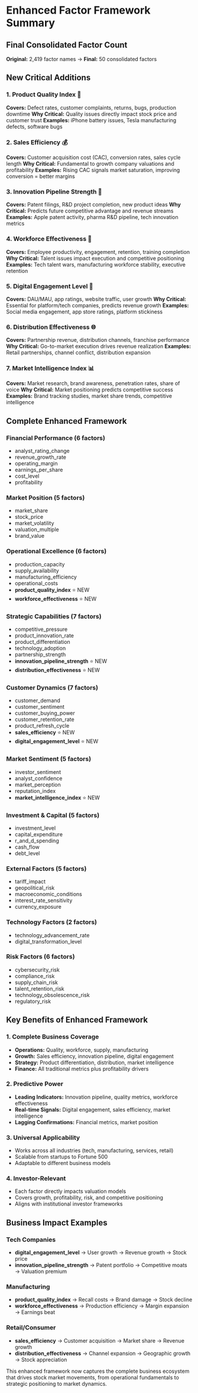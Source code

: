 # Enhanced Factor Framework Summary

## Final Consolidated Factor Count
**Original:** 2,419 factor names → **Final:** 50 consolidated factors

## New Critical Additions

### **1. Product Quality Index** 🎯
**Covers:** Defect rates, customer complaints, returns, bugs, production downtime
**Why Critical:** Quality issues directly impact stock price and customer trust
**Examples:** iPhone battery issues, Tesla manufacturing defects, software bugs

### **2. Sales Efficiency** 💰
**Covers:** Customer acquisition cost (CAC), conversion rates, sales cycle length
**Why Critical:** Fundamental to growth company valuations and profitability
**Examples:** Rising CAC signals market saturation, improving conversion = better margins

### **3. Innovation Pipeline Strength** 🚀
**Covers:** Patent filings, R&D project completion, new product ideas
**Why Critical:** Predicts future competitive advantage and revenue streams
**Examples:** Apple patent activity, pharma R&D pipeline, tech innovation metrics

### **4. Workforce Effectiveness** 👥
**Covers:** Employee productivity, engagement, retention, training completion
**Why Critical:** Talent issues impact execution and competitive positioning
**Examples:** Tech talent wars, manufacturing workforce stability, executive retention

### **5. Digital Engagement Level** 📱
**Covers:** DAU/MAU, app ratings, website traffic, user growth
**Why Critical:** Essential for platform/tech companies, predicts revenue growth
**Examples:** Social media engagement, app store ratings, platform stickiness

### **6. Distribution Effectiveness** 🌐
**Covers:** Partnership revenue, distribution channels, franchise performance
**Why Critical:** Go-to-market execution drives revenue realization
**Examples:** Retail partnerships, channel conflict, distribution expansion

### **7. Market Intelligence Index** 📊
**Covers:** Market research, brand awareness, penetration rates, share of voice
**Why Critical:** Market positioning predicts competitive success
**Examples:** Brand tracking studies, market share trends, competitive intelligence

## Complete Enhanced Framework

### **Financial Performance (6 factors)**
- analyst_rating_change
- revenue_growth_rate  
- operating_margin
- earnings_per_share
- cost_level
- profitability

### **Market Position (5 factors)**
- market_share
- stock_price
- market_volatility
- valuation_multiple
- brand_value

### **Operational Excellence (6 factors)**
- production_capacity
- supply_availability
- manufacturing_efficiency
- operational_costs
- **product_quality_index** ⭐ NEW
- **workforce_effectiveness** ⭐ NEW

### **Strategic Capabilities (7 factors)**
- competitive_pressure
- product_innovation_rate
- product_differentiation
- technology_adoption
- partnership_strength
- **innovation_pipeline_strength** ⭐ NEW
- **distribution_effectiveness** ⭐ NEW

### **Customer Dynamics (7 factors)**
- customer_demand
- customer_sentiment
- customer_buying_power
- customer_retention_rate
- product_refresh_cycle
- **sales_efficiency** ⭐ NEW
- **digital_engagement_level** ⭐ NEW

### **Market Sentiment (5 factors)**
- investor_sentiment
- analyst_confidence
- market_perception
- reputation_index
- **market_intelligence_index** ⭐ NEW

### **Investment & Capital (5 factors)**
- investment_level
- capital_expenditure
- r_and_d_spending
- cash_flow
- debt_level

### **External Factors (5 factors)**
- tariff_impact
- geopolitical_risk
- macroeconomic_conditions
- interest_rate_sensitivity
- currency_exposure

### **Technology Factors (2 factors)**
- technology_advancement_rate
- digital_transformation_level

### **Risk Factors (6 factors)**
- cybersecurity_risk
- compliance_risk
- supply_chain_risk
- talent_retention_risk
- technology_obsolescence_risk
- regulatory_risk

## Key Benefits of Enhanced Framework

### **1. Complete Business Coverage**
- **Operations:** Quality, workforce, supply, manufacturing
- **Growth:** Sales efficiency, innovation pipeline, digital engagement
- **Strategy:** Product differentiation, distribution, market intelligence
- **Finance:** All traditional metrics plus profitability drivers

### **2. Predictive Power**
- **Leading Indicators:** Innovation pipeline, quality metrics, workforce effectiveness
- **Real-time Signals:** Digital engagement, sales efficiency, market intelligence
- **Lagging Confirmations:** Financial metrics, market position

### **3. Universal Applicability**
- Works across all industries (tech, manufacturing, services, retail)
- Scalable from startups to Fortune 500
- Adaptable to different business models

### **4. Investor-Relevant**
- Each factor directly impacts valuation models
- Covers growth, profitability, risk, and competitive positioning
- Aligns with institutional investor frameworks

## Business Impact Examples

### **Tech Companies**
- **digital_engagement_level** → User growth → Revenue growth → Stock price
- **innovation_pipeline_strength** → Patent portfolio → Competitive moats → Valuation premium

### **Manufacturing**  
- **product_quality_index** → Recall costs → Brand damage → Stock decline
- **workforce_effectiveness** → Production efficiency → Margin expansion → Earnings beat

### **Retail/Consumer**
- **sales_efficiency** → Customer acquisition → Market share → Revenue growth
- **distribution_effectiveness** → Channel expansion → Geographic growth → Stock appreciation

This enhanced framework now captures the complete business ecosystem that drives stock market movements, from operational fundamentals to strategic positioning to market dynamics.

